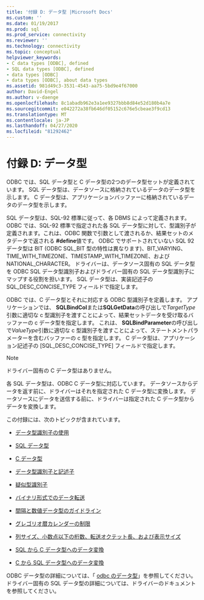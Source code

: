 ```yaml
---
title: '付録 D: データ型 |Microsoft Docs'
ms.custom: ''
ms.date: 01/19/2017
ms.prod: sql
ms.prod_service: connectivity
ms.reviewer: ''
ms.technology: connectivity
ms.topic: conceptual
helpviewer_keywords:
- C data types [ODBC], defined
- SQL data types [ODBC], defined
- data types [ODBC]
- data types [ODBC], about data types
ms.assetid: 981d49c3-3531-4543-aa75-5bd9e4f67000
author: David-Engel
ms.author: v-daenge
ms.openlocfilehash: 8c1abadb962e3a1ee9327bbb8d84e52d180b4a7e
ms.sourcegitcommit: e042272a38fb646df05152c676e5cbeae3f9cd13
ms.translationtype: MT
ms.contentlocale: ja-JP
ms.lasthandoff: 04/27/2020
ms.locfileid: "81292462"
---
```

# <a name="appendix-d-data-types"></a>付録 D: データ型
ODBC では、SQL データ型と C データ型の2つのデータ型セットが定義されています。 SQL データ型は、データソースに格納されているデータのデータ型を示します。 C データ型は、アプリケーションバッファーに格納されているデータのデータ型を示します。  
  
 SQL データ型は、SQL-92 標準に従って、各 DBMS によって定義されます。 ODBC では、SQL-92 標準で指定された各 SQL データ型に対して、型識別子が定義されます。これは、ODBC 関数で引数として渡されるか、結果セットのメタデータで返される **#define**値です。 ODBC でサポートされていない SQL 92 データ型は BIT (ODBC SQL_BIT 型の特性は異なります)、BIT_VARYING、TIME_WITH_TIMEZONE、TIMESTAMP_WITH_TIMEZONE、および NATIONAL_CHARACTER。 ドライバーは、データソース固有の SQL データ型を ODBC SQL データ型識別子およびドライバー固有の SQL データ型識別子にマップする役割を担います。 SQL データ型は、実装記述子の SQL_DESC_CONCISE_TYPE フィールドで指定します。  
  
 ODBC では、C データ型とそれに対応する ODBC 型識別子を定義します。 アプリケーションでは、 **SQLBindCol**または**SQLGetData**の呼び出しで*TargetType*引数に適切な c 型識別子を渡すことによって、結果セットデータを受け取るバッファーの c データ型を指定します。 これは、 **SQLBindParameter**の呼び出しで*ValueType*引数に適切な c 型識別子を渡すことによって、ステートメントパラメーターを含むバッファーの c 型を指定します。 C データ型は、アプリケーション記述子の [SQL_DESC_CONCISE_TYPE] フィールドで指定します。  
  
> [!NOTE]  
>  ドライバー固有の C データ型はありません。  
  
 各 SQL データ型は、ODBC C データ型に対応しています。 データソースからデータを返す前に、ドライバーはそれを指定された C データ型に変換します。 データソースにデータを送信する前に、ドライバーは指定された C データ型からデータを変換します。  
  
 この付録には、次のトピックが含まれています。  
  
-   [データ型識別子の使用](../../../odbc/reference/appendixes/using-data-type-identifiers.md)  
  
-   [SQL データ型](../../../odbc/reference/appendixes/sql-data-types.md)  
  
-   [C データ型](../../../odbc/reference/appendixes/c-data-types.md)  
  
-   [データ型識別子と記述子](../../../odbc/reference/appendixes/data-type-identifiers-and-descriptors.md)  
  
-   [疑似型識別子](../../../odbc/reference/appendixes/pseudo-type-identifiers.md)  
  
-   [バイナリ形式でのデータ転送](../../../odbc/reference/appendixes/transferring-data-in-its-binary-form.md)  
  
-   [間隔と数値データ型のガイドライン](../../../odbc/reference/appendixes/guidelines-for-interval-and-numeric-data-types.md)  
  
-   [グレゴリオ暦カレンダーの制限](../../../odbc/reference/appendixes/constraints-of-the-gregorian-calendar.md)  
  
-   [列サイズ、小数点以下の桁数、転送オクテット長、および表示サイズ](../../../odbc/reference/appendixes/column-size-decimal-digits-transfer-octet-length-and-display-size.md)  
  
-   [SQL から C データ型へのデータ変換](../../../odbc/reference/appendixes/converting-data-from-sql-to-c-data-types.md)  
  
-   [C から SQL データ型へのデータ変換](../../../odbc/reference/appendixes/converting-data-from-c-to-sql-data-types.md)  
  
 ODBC データ型の詳細については、「 [odbc のデータ型](../../../odbc/reference/develop-app/data-types-in-odbc.md)」を参照してください。 ドライバー固有の SQL データ型の詳細については、ドライバーのドキュメントを参照してください。

